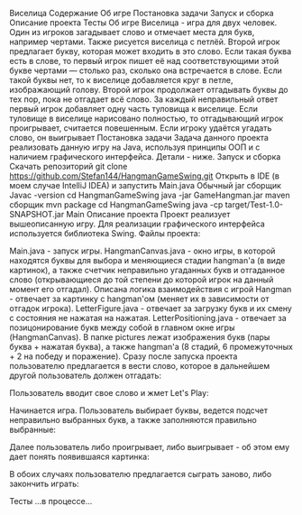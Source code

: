 Виселица
Содержание
Об игре
Постановка задачи
Запуск и сборка
Описание проекта
Тесты
Об игре
Виселица - игра для двух человек. Один из игроков загадывает слово и отмечает места для букв, например чертами. Также рисуется виселица с петлёй. Второй игрок предлагает букву, которая может входить в это слово. Если такая буква есть в слове, то первый игрок пишет её над соответствующими этой букве чертами — столько раз, сколько она встречается в слове. Если такой буквы нет, то к виселице добавляется круг в петле, изображающий голову. Второй игрок продолжает отгадывать буквы до тех пор, пока не отгадает всё слово. За каждый неправильный ответ первый игрок добавляет одну часть туловища к виселице. Если туловище в виселице нарисовано полностью, то отгадывающий игрок проигрывает, считается повешенным. Если игроку удаётся угадать слово, он выигрывает
Постановка задачи
Задача данного проекта реализовать данную игру на Java, используя принципы ООП и с наличием графического интерфейса. Детали - ниже.
Запуск и сборка
Скачать репозиторий
git clone https://github.com/Stefan144/HangmanGameSwing.git
Открыть в IDE (в моем случае IntelliJ IDEA) и запустить Main.java
Обычный jar сборщик
Javac -version
cd HangmanGameSwing
java -jar GameHangman.jar
maven сборщик
mvn package
cd HangmanGameSwing
java -cp target/Test-1.0-SNAPSHOT.jar Main
Описание проекта
Проект реализует вышеописанную игру. Для реализации графического интерфейса используется библиотека Swing. Файлы проекта:

Main.java - запуск игры.
HangmanCanvas.java - окно игры, в которой находятся буквы для выбора и меняющиеся стадии hangman'a (в виде картинок), а также счетчик неправильно угаданных букв и отгаданное слово (открывающиеся до той степени до которой игрок на данный момент его отгадал). Описана логика взаимодействия с игрой
Hangman - отвечает за картинку с hangman'ом (меняет их в зависимости от отгадок игрока).
LetterFigure.java - отвечает за загрузку букв и их смену с состояния не нажатая на нажатая.
LetterPositioning.java - отвечает за позицонирование букв между собой в главном окне игры (HangmanCanvas).
В папке pictures лежат изображения букв (пары буква + нажатая буква), а также hangman'a (8 стадий, 6 промежуточных + 2 на победу и поражение).
Сразу после запуска проекта пользователю предлагается в вести слово, которое в дальнейшем другой пользователь должен отгадать:



Пользователь вводит свое слово и жмет Let's Play:


Начинается игра. Пользователь выбирает буквы, ведется подсчет неправильно выбранных букв, а также заполняются правильно выбранные:


Далее пользователь либо проигрывает, либо выигрывает - об этом ему дает понять появившаяся картинка:


В обоих случаях пользователю предлагается сыграть заново, либо закончить играть:


Тесты
...в процессе...
